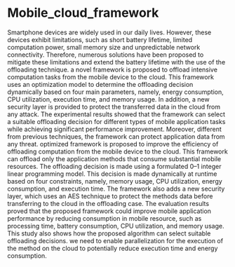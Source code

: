 # Mobile_cloud_framework
Smartphone devices are widely used in our daily lives. However, these devices exhibit limitations, such as short battery lifetime, limited computation power, small memory size and unpredictable network connectivity. Therefore, numerous solutions have been proposed to mitigate these limitations and extend the battery lifetime with the use of the offloading technique. a novel framework is proposed to offload intensive computation tasks from the mobile device to the cloud. This framework uses an optimization model to determine the offloading decision dynamically based on four main parameters, namely, energy consumption, CPU utilization, execution time, and memory usage. In addition, a new security layer is provided to protect the transferred data in the cloud from any attack. The experimental results showed that the framework can select a suitable offloading decision for different types of mobile application tasks while achieving significant performance improvement. Moreover, different from previous techniques, the framework can protect application data from any threat. optimized framework is proposed to improve the efficiency of offloading computation from the mobile device to the cloud. This framework can offload only the application methods that consume substantial mobile resources. The offloading decision is made using a formulated 0–1 integer linear programming model. This decision is made dynamically at runtime based on four constraints, namely, memory usage, CPU utilization, energy consumption, and execution time. The framework also adds a new security layer, which uses an AES technique to protect the methods data before transferring to the cloud in the offloading case. The evaluation results proved that the proposed framework could improve mobile application performance by reducing consumption in mobile resource, such as processing time, battery consumption, CPU utilization, and memory usage. This study also shows how the proposed algorithm can select suitable offloading decisions. we need to enable parallelization for the execution of the method on the cloud to potentially reduce execution time and energy consumption.
